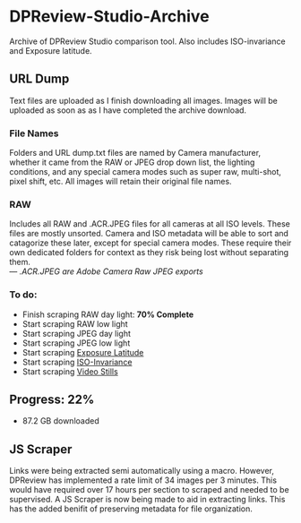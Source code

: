 # DPReview-Studio-Archive
Archive of DPReview Studio comparison tool. Also includes ISO-invariance and Exposure latitude.

## URL Dump
Text files are uploaded as I finish downloading all images. Images will be uploaded as soon as as I have completed the archive download.
### File Names
Folders and URL dump.txt files are named by Camera manufacturer, whether it came from the RAW or JPEG drop down list, the lighting conditions, and any special camera modes such as super raw, multi-shot, pixel shift, etc. All images will retain their original file names.

### RAW
Includes all RAW and .ACR.JPEG files for all cameras at all ISO levels. These files are mostly unsorted. Camera and ISO metadata will be able to sort and catagorize these later, except for special camera modes. These require their own dedicated folders for context as they risk being lost without separating them.  
— *.ACR.JPEG are Adobe Camera Raw JPEG exports*

### To do:
- Finish scraping RAW day light: **70% Complete**
- Start scraping RAW low light
- Start scraping JPEG day light
- Start scraping JPEG low light
- Start scraping [Exposure Latitude](https://www.dpreview.com/reviews/image-comparison/fullscreen?attr144_0=canon_eos80d&attr144_1=samsung_nx1&attr144_2=nikon_d7200&attr144_3=sony_a7rii&attr146_0=100_5&attr146_1=100_5&attr146_2=100_5&attr146_3=100_5&normalization=full&widget=327&x=0.10369374795587384&y=-0.9376650802474712)
- Start scraping [ISO-Invariance](https://www.dpreview.com/reviews/image-comparison/fullscreen?normalization=full&widget=487)
- Start scraping [Video Stills](https://www.dpreview.com/reviews/image-comparison/fullscreen?widget=131)

## Progress: 22%
- 87.2 GB downloaded

## JS Scraper
Links were being extracted semi automatically using a macro. However, DPReview has implemented a rate limit of 34 images per 3 minutes. This would have required over 17 hours per section to scraped and needed to be supervised. A JS Scraper is now being made to aid in extracting links. This has the added benifit of preserving metadata for file organization.
